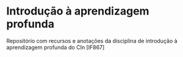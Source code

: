 # Introdução à aprendizagem profunda
Repositório com recursos e anotações da disciplina de introdução à aprendizagem profunda do CIn [IF867]
